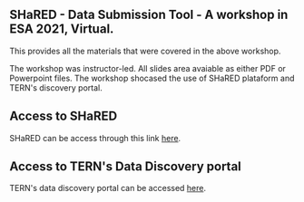 ## SHaRED - Data Submission Tool - A workshop in ESA 2021, Virtual.
This provides all the materials that were covered in the above workshop.

The workshop was instructor-led. All slides area avaiable as either PDF or Powerpoint files. The workshop shocased the use of SHaRED plataform and TERN's discovery portal.

## Access to SHaRED 
SHaRED  can be access through this link [here](https://shared.tern.org.au/).

## Access to TERN's Data Discovery portal
TERN's data discovery portal can be accessed [here](https://portal.tern.org.au/).
